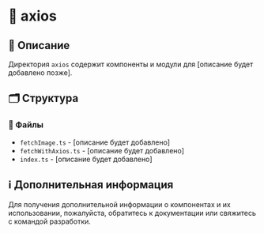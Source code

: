 # 📁 axios

## 📝 Описание
Директория `axios` содержит компоненты и модули для [описание будет добавлено позже].

## 🗂️ Структура

### 📄 Файлы

- `fetchImage.ts` - [описание будет добавлено]
- `fetchWithAxios.ts` - [описание будет добавлено]
- `index.ts` - [описание будет добавлено]

## ℹ️ Дополнительная информация

Для получения дополнительной информации о компонентах и их использовании, пожалуйста, обратитесь к документации или свяжитесь с командой разработки.
